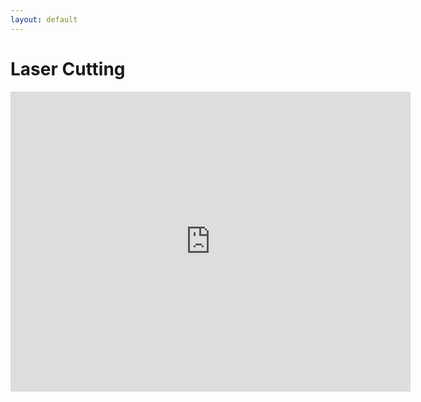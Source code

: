 ```yaml
---
layout: default
---
```


# Laser Cutting

<iframe src="https://myhub.autodesk360.com/ue2dd9b38/shares/public/SH919a0QTf3c32634dcfd5c0204db92764b8?mode=embed" width="640" height="480" allowfullscreen="true" webkitallowfullscreen="true" mozallowfullscreen="true"  frameborder="0"></iframe>
